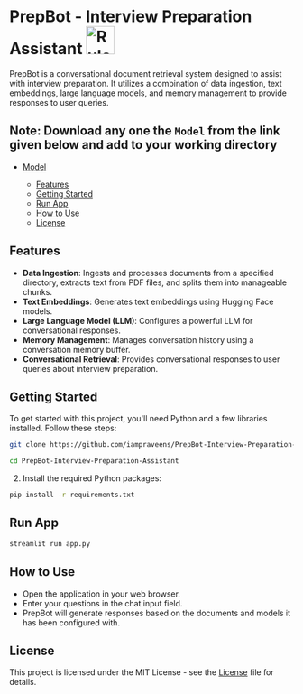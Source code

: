 # PrepBot - Interview Preparation Assistant <img src="https://cdn-icons-png.flaticon.com/512/3135/3135714.png" alt="Rule Based ChatBot For Retail" width="50" height="50">

PrepBot is a conversational document retrieval system designed to assist with interview preparation. It utilizes a combination of data ingestion, text embeddings, large language models, and memory management to provide responses to user queries.

## Note: Download any one the `Model` from the link given below and add to your working directory 
- [Model](https://huggingface.co/TheBloke/Mistral-7B-Instruct-v0.1-GGUF/tree/main)

  - [Features](#features)
  - [Getting Started](#getting-started)
  - [Run App](#run-ai)
  - [How to Use](#how-to-use)
  - [License](#license)

## Features

- **Data Ingestion**: Ingests and processes documents from a specified directory, extracts text from PDF files, and splits them into manageable chunks.
- **Text Embeddings**: Generates text embeddings using Hugging Face models.
- **Large Language Model (LLM)**: Configures a powerful LLM for conversational responses.
- **Memory Management**: Manages conversation history using a conversation memory buffer.
- **Conversational Retrieval**: Provides conversational responses to user queries about interview preparation.

## Getting Started

To get started with this project, you'll need Python and a few libraries installed. Follow these steps:

```bash
git clone https://github.com/iampraveens/PrepBot-Interview-Preparation-Assistant.git
```

```bash
cd PrepBot-Interview-Preparation-Assistant
```
2. Install the required Python packages:

```bash
pip install -r requirements.txt
```

## Run App
```bash
streamlit run app.py
```

## How to Use

- Open the application in your web browser.
- Enter your questions in the chat input field.
- PrepBot will generate responses based on the documents and models it has been configured with.


## License 
This project is licensed under the MIT License - see the [License](https://github.com/git/git-scm.com/blob/main/MIT-LICENSE.txt) file for details.
